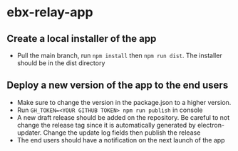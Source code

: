 # ebx-relay-app

## Create a local installer of the app

- Pull the main branch, run `npm install` then `npm run dist`. The installer should be in the dist directory

## Deploy a new version of the app to the end users

- Make sure to change the version in the package.json to a higher version.
- Run `GH_TOKEN=<YOUR GITHUB TOKEN> npm run publish` in console
- A new draft release should be added on the repository. Be careful to not change the release tag since it is automatically generated by electron-updater. Change the update log fields then publish the release
- The end users should have a notification on the next launch of the app
